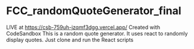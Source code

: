 # FCC_randomQuoteGenerator_final
LIVE at https://csb-759uh-jzqmf3dgg.vercel.app/
Created with CodeSandbox
This is a random quote generator. It uses react to randomly display quotes.
Just clone and run the React scripts
